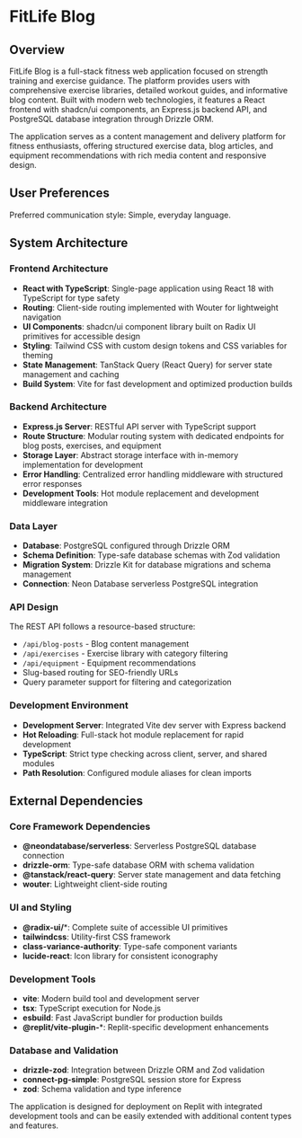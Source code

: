 # FitLife Blog

## Overview

FitLife Blog is a full-stack fitness web application focused on strength training and exercise guidance. The platform provides users with comprehensive exercise libraries, detailed workout guides, and informative blog content. Built with modern web technologies, it features a React frontend with shadcn/ui components, an Express.js backend API, and PostgreSQL database integration through Drizzle ORM.

The application serves as a content management and delivery platform for fitness enthusiasts, offering structured exercise data, blog articles, and equipment recommendations with rich media content and responsive design.

## User Preferences

Preferred communication style: Simple, everyday language.

## System Architecture

### Frontend Architecture
- **React with TypeScript**: Single-page application using React 18 with TypeScript for type safety
- **Routing**: Client-side routing implemented with Wouter for lightweight navigation
- **UI Components**: shadcn/ui component library built on Radix UI primitives for accessible design
- **Styling**: Tailwind CSS with custom design tokens and CSS variables for theming
- **State Management**: TanStack Query (React Query) for server state management and caching
- **Build System**: Vite for fast development and optimized production builds

### Backend Architecture
- **Express.js Server**: RESTful API server with TypeScript support
- **Route Structure**: Modular routing system with dedicated endpoints for blog posts, exercises, and equipment
- **Storage Layer**: Abstract storage interface with in-memory implementation for development
- **Error Handling**: Centralized error handling middleware with structured error responses
- **Development Tools**: Hot module replacement and development middleware integration

### Data Layer
- **Database**: PostgreSQL configured through Drizzle ORM
- **Schema Definition**: Type-safe database schemas with Zod validation
- **Migration System**: Drizzle Kit for database migrations and schema management
- **Connection**: Neon Database serverless PostgreSQL integration

### API Design
The REST API follows a resource-based structure:
- `/api/blog-posts` - Blog content management
- `/api/exercises` - Exercise library with category filtering
- `/api/equipment` - Equipment recommendations
- Slug-based routing for SEO-friendly URLs
- Query parameter support for filtering and categorization

### Development Environment
- **Development Server**: Integrated Vite dev server with Express backend
- **Hot Reloading**: Full-stack hot module replacement for rapid development
- **TypeScript**: Strict type checking across client, server, and shared modules
- **Path Resolution**: Configured module aliases for clean imports

## External Dependencies

### Core Framework Dependencies
- **@neondatabase/serverless**: Serverless PostgreSQL database connection
- **drizzle-orm**: Type-safe database ORM with schema validation
- **@tanstack/react-query**: Server state management and data fetching
- **wouter**: Lightweight client-side routing

### UI and Styling
- **@radix-ui/***: Complete suite of accessible UI primitives
- **tailwindcss**: Utility-first CSS framework
- **class-variance-authority**: Type-safe component variants
- **lucide-react**: Icon library for consistent iconography

### Development Tools
- **vite**: Modern build tool and development server
- **tsx**: TypeScript execution for Node.js
- **esbuild**: Fast JavaScript bundler for production builds
- **@replit/vite-plugin-***: Replit-specific development enhancements

### Database and Validation
- **drizzle-zod**: Integration between Drizzle ORM and Zod validation
- **connect-pg-simple**: PostgreSQL session store for Express
- **zod**: Schema validation and type inference

The application is designed for deployment on Replit with integrated development tools and can be easily extended with additional content types and features.